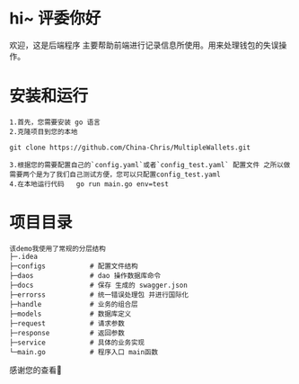 # hi~ 评委你好 

欢迎，这是后端程序 主要帮助前端进行记录信息所使用。用来处理钱包的失误操作。

# 安装和运行

    1.首先，您需要安装 go 语言
    2.克隆项目到您的本地

```
git clone https://github.com/China-Chris/MultipleWallets.git
```
    3.根据您的需要配置自己的`config.yaml`或者`config_test.yaml` 配置文件 之所以做需要两个是为了我们自己测试方便，您可以只配置config_test.yaml
    4.在本地运行代码   go run main.go env=test  

# 项目目录
    该demo我使用了常规的分层结构
    ├─.idea
    ├─configs           # 配置文件结构
    ├─daos              # dao 操作数据库命令
    ├─docs              # 保存 生成的 swagger.json
    ├─errorss           # 统一错误处理包 并进行国际化
    ├─handle            # 业务的组合层
    ├─models            # 数据库定义
    ├─request           # 请求参数
    ├─response          # 返回参数
    ├─service           # 具体的业务实现            
    └─main.go           # 程序入口 main函数

感谢您的查看🙏

